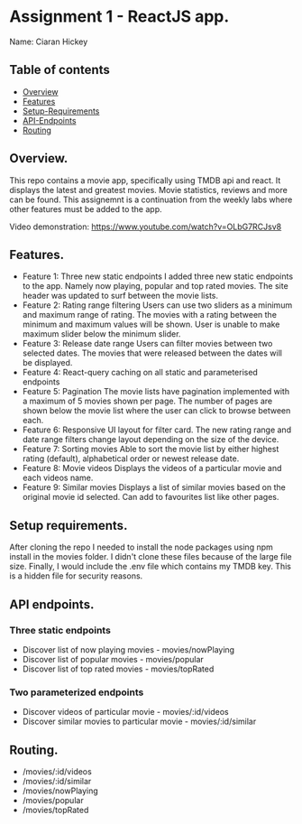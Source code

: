 # Assignment 1 - ReactJS app.

Name: Ciaran Hickey

## Table of contents

- [Overview](#overview)
- [Features](#features)
- [Setup-Requirements](#setup-requirements)
- [API-Endpoints](#api-endpoints)
- [Routing](#routing)

## Overview.

This repo contains a movie app, specifically using TMDB api and react.
It displays the latest and greatest movies. Movie statistics, reviews and more can be found.
This assignemnt is a continuation from the weekly labs where other features must be added to the app.

Video demonstration: https://www.youtube.com/watch?v=OLbG7RCJsv8

## Features.

- Feature 1: Three new static endpoints
  I added three new static endpoints to the app. Namely now playing, popular and top rated movies. The site header was updated to surf between the movie lists.
- Feature 2: Rating range filtering
  Users can use two sliders as a minimum and maximum range of rating. The movies with a rating between the minimum and maximum values will be shown. User is unable to make maximum slider below the minimum slider.
- Feature 3: Release date range
  Users can filter movies between two selected dates. The movies that were released between the dates will be displayed.
- Feature 4: React-query caching on all static and parameterised endpoints
- Feature 5: Pagination
  The movie lists have pagination implemented with a maximum of 5 movies shown per page. The number of pages are shown below the movie list where the user can click to browse between each.
- Feature 6: Responsive UI layout for filter card.
  The new rating range and date range filters change layout depending on the size of the device.
- Feature 7: Sorting movies
  Able to sort the movie list by either highest rating (default), alphabetical order or newest release date.
- Feature 8: Movie videos
  Displays the videos of a particular movie and each videos name.
- Feature 9: Similar movies
  Displays a list of similar movies based on the original movie id selected. Can add to favourites list like other pages.

## Setup requirements.

After cloning the repo I needed to install the node packages using npm install in the movies folder. I didn't clone these files because of the large file size. Finally, I would include the .env file which contains my TMDB key. This is a hidden file for security reasons.

## API endpoints.

### Three static endpoints

- Discover list of now playing movies - movies/nowPlaying
- Discover list of popular movies - movies/popular
- Discover list of top rated movies - movies/topRated

### Two parameterized endpoints

- Discover videos of particular movie - movies/:id/videos
- Discover similar movies to particular movie - movies/:id/similar

## Routing.

- /movies/:id/videos
- /movies/:id/similar
- /movies/nowPlaying
- /movies/popular
- /movies/topRated
